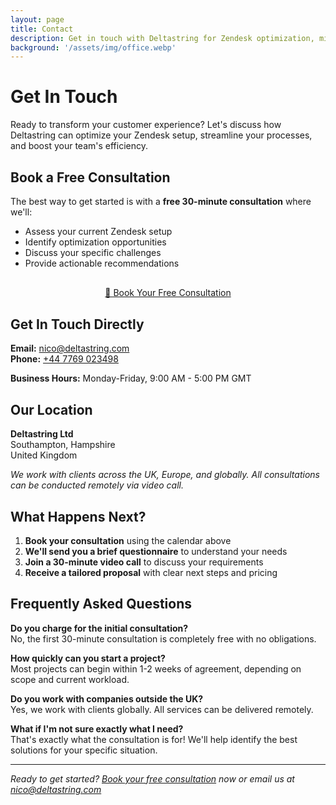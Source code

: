 ```yaml
---
layout: page
title: Contact
description: Get in touch with Deltastring for Zendesk optimization, migrations, and customer experience automation. Book a free consultation today.
background: '/assets/img/office.webp'
---
```


# Get In Touch

Ready to transform your customer experience? Let's discuss how Deltastring can optimize your Zendesk setup, streamline your processes, and boost your team's efficiency.

## Book a Free Consultation

The best way to get started is with a **free 30-minute consultation** where we'll:
- Assess your current Zendesk setup
- Identify optimization opportunities  
- Discuss your specific challenges
- Provide actionable recommendations

<div style="text-align: center; margin: 30px 0;">
  <a class="btn btn-primary btn-xl text-uppercase" href="https://calendar.google.com/calendar/u/0/appointments/schedules/AcZssZ2vJh_dFRtKIQVJbILfgGZ-5q2V3tQlnZi0VY0UBNE0mXBPOVVy4E5KVH1T-xhT_NuJ5dIz" target="_blank">
    📅 Book Your Free Consultation
  </a>
</div>

## Get In Touch Directly

**Email:** [nico@deltastring.com](mailto:nico@deltastring.com)  
**Phone:** [+44 7769 023498](tel:+447769023498)

**Business Hours:** Monday-Friday, 9:00 AM - 5:00 PM GMT

## Our Location

**Deltastring Ltd**  
Southampton, Hampshire  
United Kingdom  

*We work with clients across the UK, Europe, and globally. All consultations can be conducted remotely via video call.*

## What Happens Next?

1. **Book your consultation** using the calendar above
2. **We'll send you a brief questionnaire** to understand your needs
3. **Join a 30-minute video call** to discuss your requirements
4. **Receive a tailored proposal** with clear next steps and pricing

## Frequently Asked Questions

**Do you charge for the initial consultation?**  
No, the first 30-minute consultation is completely free with no obligations.

**How quickly can you start a project?**  
Most projects can begin within 1-2 weeks of agreement, depending on scope and current workload.

**Do you work with companies outside the UK?**  
Yes, we work with clients globally. All services can be delivered remotely.

**What if I'm not sure exactly what I need?**  
That's exactly what the consultation is for! We'll help identify the best solutions for your specific situation.

---

*Ready to get started? [Book your free consultation](https://calendar.google.com/calendar/u/0/appointments/schedules/AcZssZ2vJh_dFRtKIQVJbILfgGZ-5q2V3tQlnZi0VY0UBNE0mXBPOVVy4E5KVH1T-xhT_NuJ5dIz) now or email us at [nico@deltastring.com](mailto:nico@deltastring.com)*